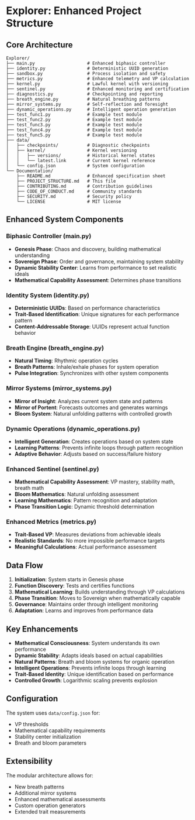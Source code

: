 

# Explorer: Enhanced Project Structure

## Core Architecture

```
Explorer/
├── main.py                    # Enhanced biphasic controller
├── identity.py                # Deterministic UUID generation
├── sandbox.py                 # Process isolation and safety
├── metrics.py                 # Enhanced telemetry and VP calculation
├── kernel.py                  # Lawful kernel with versioning
├── sentinel.py                # Enhanced monitoring and certification
├── diagnostics.py             # Checkpointing and reporting
├── breath_engine.py           # Natural breathing patterns
├── mirror_systems.py          # Self-reflection and foresight
├── dynamic_operations.py      # Intelligent operation generation
├── test_func1.py              # Example test module
├── test_func2.py              # Example test module
├── test_func3.py              # Example test module
├── test_func4.py              # Example test module
├── test_func5.py              # Example test module
├── data/
│   ├── checkpoints/           # Diagnostic checkpoints
│   ├── kernel/                # Kernel versioning
│   │   ├── versions/          # Historical kernel states
│   │   └── latest.link        # Current kernel reference
│   └── config.json            # System configuration
└── Documentation/
    ├── README.md              # Enhanced specification sheet
    ├── PROJECT_STRUCTURE.md   # This file
    ├── CONTRIBUTING.md        # Contribution guidelines
    ├── CODE_OF_CONDUCT.md     # Community standards
    ├── SECURITY.md            # Security policy
    └── LICENSE                # MIT license
```

## Enhanced System Components

### **Biphasic Controller (main.py)**
- **Genesis Phase**: Chaos and discovery, building mathematical understanding
- **Sovereign Phase**: Order and governance, maintaining system stability
- **Dynamic Stability Center**: Learns from performance to set realistic ideals
- **Mathematical Capability Assessment**: Determines phase transitions

### **Identity System (identity.py)**
- **Deterministic UUIDs**: Based on performance characteristics
- **Trait-Based Identification**: Unique signatures for each performance pattern
- **Content-Addressable Storage**: UUIDs represent actual function behavior

### **Breath Engine (breath_engine.py)**
- **Natural Timing**: Rhythmic operation cycles
- **Breath Patterns**: Inhale/exhale phases for system operation
- **Pulse Integration**: Synchronizes with other system components

### **Mirror Systems (mirror_systems.py)**
- **Mirror of Insight**: Analyzes current system state and patterns
- **Mirror of Portent**: Forecasts outcomes and generates warnings
- **Bloom System**: Natural unfolding patterns with controlled growth

### **Dynamic Operations (dynamic_operations.py)**
- **Intelligent Generation**: Creates operations based on system state
- **Learning Patterns**: Prevents infinite loops through pattern recognition
- **Adaptive Behavior**: Adjusts based on success/failure history

### **Enhanced Sentinel (sentinel.py)**
- **Mathematical Capability Assessment**: VP mastery, stability math, breath math
- **Bloom Mathematics**: Natural unfolding assessment
- **Learning Mathematics**: Pattern recognition and adaptation
- **Phase Transition Logic**: Dynamic threshold determination

### **Enhanced Metrics (metrics.py)**
- **Trait-Based VP**: Measures deviations from achievable ideals
- **Realistic Standards**: No more impossible performance targets
- **Meaningful Calculations**: Actual performance assessment

## Data Flow

1. **Initialization**: System starts in Genesis phase
2. **Function Discovery**: Tests and certifies functions
3. **Mathematical Learning**: Builds understanding through VP calculations
4. **Phase Transition**: Moves to Sovereign when mathematically capable
5. **Governance**: Maintains order through intelligent monitoring
6. **Adaptation**: Learns and improves from performance data

## Key Enhancements

- **Mathematical Consciousness**: System understands its own performance
- **Dynamic Stability**: Adapts ideals based on actual capabilities
- **Natural Patterns**: Breath and bloom systems for organic operation
- **Intelligent Operations**: Prevents infinite loops through learning
- **Trait-Based Identity**: Unique identification based on performance
- **Controlled Growth**: Logarithmic scaling prevents explosion

## Configuration

The system uses `data/config.json` for:
- VP thresholds
- Mathematical capability requirements
- Stability center initialization
- Breath and bloom parameters

## Extensibility

The modular architecture allows for:
- New breath patterns
- Additional mirror systems
- Enhanced mathematical assessments
- Custom operation generators
- Extended trait measurements
